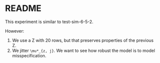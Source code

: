 # README

This experiment is similar to test-sim-6-5-2.

However:
1. We use a Z with 20 rows, but that preserves properties of the previous Z.
2. We jitter `\mu*_{z, j}`. We want to see how robust the model is to 
   model misspecification.
